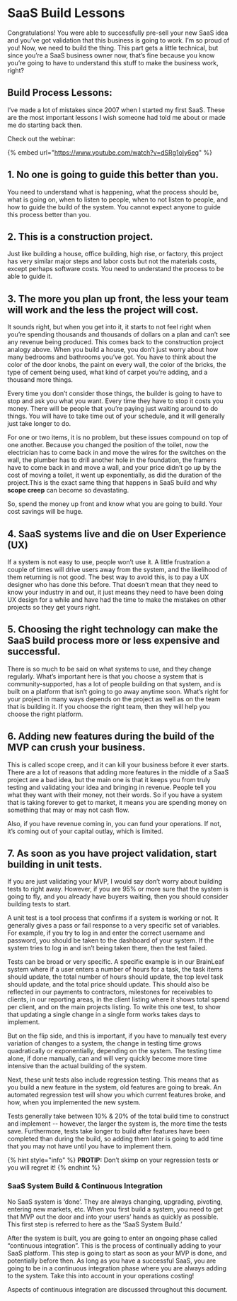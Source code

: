 # SaaS Build Lessons

Congratulations! You were able to successfully pre-sell your new SaaS idea and you’ve got validation that this business is going to work. I’m so proud of you! Now, we need to build the thing. This part gets a little technical, but since you’re a SaaS business owner now, that’s fine because you know you’re going to have to understand this stuff to make the business work, right?

## Build Process Lessons:

I’ve made a lot of mistakes since 2007 when I started my first SaaS. These are the most important lessons I wish someone had told me about or made me do starting back then.  

Check out the webinar:

{% embed url="https://www.youtube.com/watch?v=dSRg1oIy6eg" %}



## 1. No one is going to guide this better than you.

You need to understand what is happening, what the process should be, what is going on, when to listen to people, when to not listen to people, and how to guide the build of the system. You cannot expect anyone to guide this process better than you.

## 2. This is a construction project. 

Just like building a house, office building, high rise, or factory, this project has very similar major steps and labor costs but not the materials costs, except perhaps software costs. You need to understand the process to be able to guide it. 

## 3. The more you plan up front, the less your team will work and the less the project will cost.

It sounds right, but when you get into it, it starts to not feel right when you’re spending thousands and thousands of dollars on a plan and can’t see any revenue being produced. This comes back to the construction project analogy above. When you build a house, you don’t just worry about how many bedrooms and bathrooms you’ve got. You have to think about the color of the door knobs, the paint on every wall, the color of the bricks, the type of cement being used, what kind of carpet you’re adding, and a thousand more things. 

Every time you don’t consider those things, the builder is going to have to stop and ask you what you want. Every time they have to stop it costs you money. There will be people that you’re paying just waiting around to do things. You will have to take time out of your schedule, and it will generally just take longer to do. 

For one or two items, it is no problem, but these issues compound on top of one another. Because you changed the position of the toilet, now the electrician has to come back in and move the wires for the switches on the wall, the plumber has to drill another hole in the foundation, the framers have to come back in and move a wall, and your price didn’t go up by the cost of moving a toilet, it went up exponentially, as did the duration of the project.This is the exact same thing that happens in SaaS build and why **scope creep** can become so devastating. 

So, spend the money up front and know what you are going to build. Your cost savings will be huge.  

## 4. SaaS systems live and die on User Experience \(UX\)

If a system is not easy to use, people won’t use it. A little frustration a couple of times will drive users away from the system, and the likelihood of them returning is not good. The best way to avoid this, is to pay a UX designer who has done this before. That doesn’t mean that they need to know your industry in and out, it just means they need to have been doing UX design for a while and have had the time to make the mistakes on other projects so they get yours right.

## 5. Choosing the right technology can make the SaaS build process more or less expensive and successful.

There is so much to be said on what systems to use, and they change regularly. What’s important here is that you choose a system that is community-supported, has a lot of people building on that system, and is built on a platform that isn’t going to go away anytime soon. What’s right for your project in many ways depends on the project as well as on the team that is building it. If you choose the right team, then they will help you choose the right platform.

## 6. Adding new features during the build of the MVP can crush your business. 

This is called scope creep, and it can kill your business before it ever starts. There are a lot of reasons that adding more features in the middle of a SaaS project are a bad idea, but the main one is that it keeps you from truly testing and validating your idea and bringing in revenue. People tell you what they want with their money, not their words. So if you have a system that is taking forever to get to market, it means you are spending money on something that may or may not cash flow.  

Also, if you have revenue coming in, you can fund your operations. If not, it’s coming out of your  capital outlay, which is limited.

## 7. As soon as you have project validation, start building in unit tests.

If you are just validating your MVP, I would say don’t worry about building tests to right away. However, if you are 95% or more sure that the system is going to fly, and you already have buyers waiting, then you should consider building tests to start. 

A unit test is a tool process that confirms if a system is working or not. It generally gives a pass or fail response to a very specific set of variables. For example, if you try to log in and enter the correct username and password, you should be taken to the dashboard of your system. If the system tries to log in and isn’t being taken there, then the test failed. 

Tests can be broad or very specific. A specific example is in our BrainLeaf system where if a user enters a number of hours for a task, the task items should update, the total number of hours should update, the top level task should update, and the total price should update. This should also be reflected in our payments to contractors, milestones for receivables to clients, in our reporting areas, in the client listing where it shows total spend per client, and on the main projects listing. To write this one test, to show that updating a single change in a single form works takes days to implement. 

But on the flip side, and this is important, if you have to manually test every variation of changes to a system, the change in testing time grows quadratically or exponentially, depending on the system. The testing time alone, if done manually, can and will very quickly become more time intensive than the actual building of the system. 

Next, these unit tests also include regression testing. This means that as you build a new feature in the system, old features are going to break. An automated regression test will show you which current features broke, and how, when you implemented the new system.

Tests generally take between 10% & 20% of the total build time to construct and implement -- however, the larger the system is, the more time the tests save. Furthermore, tests take longer to build after features have been completed than during the build, so adding them later is going to add time that you may not have until you have to implement them. 

{% hint style="info" %}
**PROTIP:** Don’t skimp on your regression tests or you will regret it! 
{% endhint %}

### SaaS System Build & Continuous Integration

No SaaS system is ‘done’. They are always changing, upgrading, pivoting, entering new markets, etc. When you first build a system, you need to get that MVP out the door and into your users’ hands as quickly as possible. This first step is referred to here as the ‘SaaS System Build.’ 

After the system is built, you are going to enter an ongoing phase called “continuous integration”. This is the process of continually adding to your SaaS platform. This step is going to start as soon as your MVP is done, and potentially before then. As long as you have a successful SaaS, you are going to be in a continuous integration phase where you are always adding to the system. Take this into account in your operations costing!

Aspects of continuous integration are discussed throughout this document.

